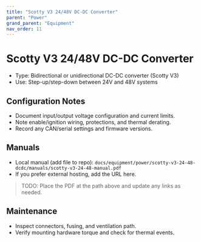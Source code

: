 ```yaml
---
title: "Scotty V3 24/48V DC-DC Converter"
parent: "Power"
grand_parent: "Equipment"
nav_order: 11
---
```


# Scotty V3 24/48V DC-DC Converter

- Type: Bidirectional or unidirectional DC-DC converter (Scotty V3)
- Use: Step-up/step-down between 24V and 48V systems

## Configuration Notes
- Document input/output voltage configuration and current limits.
- Note enable/ignition wiring, protections, and thermal derating.
- Record any CAN/serial settings and firmware versions.

## Manuals
- Local manual (add file to repo): `docs/equipment/power/scotty-v3-24-48-dcdc/manuals/scotty-v3-24-48-manual.pdf`
- If you prefer external hosting, add the URL here.

> TODO: Place the PDF at the path above and update any links as needed.

## Maintenance
- Inspect connectors, fusing, and ventilation path.
- Verify mounting hardware torque and check for thermal events.

